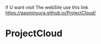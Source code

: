 If U want visit The webSite use this link https://gasminoura.github.io/ProjectCloud/ 
# ProjectCloud
